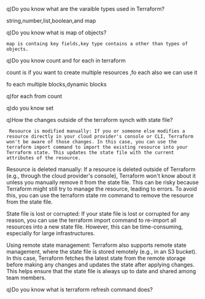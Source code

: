 q)Do you know what are the varaible types used in Terraform?

 string,number,list,boolean,and map

 q)Do you know what is map of objects?

    map is containg key fields,key type contains a other than types of objects.

q)Do you know count and for each in terraform

  count is if you want to create multiple resources ,fo each also we can use it

  fo each multiple blocks,dynamic blocks

q)for each from count

q)do you know set 

q)How the changes outside of the terraform synch with state file?

     Resource is modified manually: If you or someone else modifies a resource directly in your cloud provider's console or CLI, Terraform won't be aware of those changes. In this case, you can use the terraform import command to import the existing resource into your Terraform state. This updates the state file with the current attributes of the resource.

Resource is deleted manually: If a resource is deleted outside of Terraform (e.g., through the cloud provider's console), Terraform won't know about it unless you manually remove it from the state file. This can be risky because Terraform might still try to manage the resource, leading to errors. To avoid this, you can use the terraform state rm command to remove the resource from the state file.

State file is lost or corrupted: If your state file is lost or corrupted for any reason, you can use the terraform import command to re-import all resources into a new state file. However, this can be time-consuming, especially for large infrastructures.

Using remote state management: Terraform also supports remote state management, where the state file is stored remotely (e.g., in an S3 bucket). In this case, Terraform fetches the latest state from the remote storage before making any changes and updates the state after applying changes. This helps ensure that the state file is always up to date and shared among team members.

q)Do you know what is terraform refresh command does?
